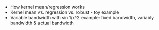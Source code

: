 * How kernel mean/regression works
* Kernel mean vs. regression vs. robust - toy example
* Variable bandwidth with sin 1/x^2 example: fixed bandwidth, variably bandwidth & actual bandwidth
